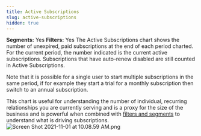 ```yaml
---
title: Active Subscriptions
slug: active-subscriptions
hidden: true
---
```

**Segments:** Yes
**Filters:** Yes
The Active Subscriptions chart shows the number of unexpired, paid subscriptions at the end of each period charted. For the current period, the number indicated is the current active subscriptions. Subscriptions that have auto-renew disabled are still counted in Active Subscriptions.  

Note that it is possible for a single user to start multiple subscriptions in the same period, if for example they start a trial for a monthly subscription then switch to an annual subscription.

This chart is useful for understanding the number of individual, recurring relationships you are currently serving and is a proxy for the size of the business and is powerful when combined with [filters and segments](doc:charts#section-filters-and-segments) to understand what is driving subscriptions.
![](https://files.readme.io/daa8074-Screen_Shot_2021-11-01_at_10.08.59_AM.png "Screen Shot 2021-11-01 at 10.08.59 AM.png")